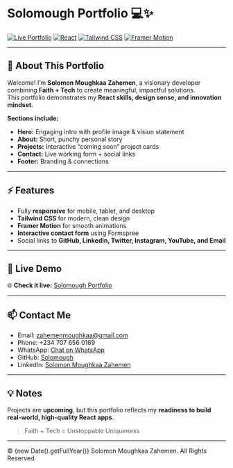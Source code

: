 # Solomough Portfolio 💻✨

[![Live Portfolio](https://img.shields.io/badge/Live-Portfolio-green?style=for-the-badge&logo=github)](https://YOUR_GITHUB_USERNAME.github.io/YOUR_REPO_NAME)
[![React](https://img.shields.io/badge/React-17.0-blue?style=for-the-badge&logo=react)](https://reactjs.org/)
[![Tailwind CSS](https://img.shields.io/badge/TailwindCSS-3.0-teal?style=for-the-badge&logo=tailwind-css)](https://tailwindcss.com/)
[![Framer Motion](https://img.shields.io/badge/FramerMotion-1.0-purple?style=for-the-badge&logo=framer)](https://www.framer.com/motion/)

---

## 🌟 About This Portfolio

Welcome! I’m **Solomon Moughkaa Zahemen**, a visionary developer combining **Faith + Tech** to create meaningful, impactful solutions.  
This portfolio demonstrates my **React skills, design sense, and innovation mindset**.  

**Sections include:**  
- **Hero:** Engaging intro with profile image & vision statement  
- **About:** Short, punchy personal story  
- **Projects:** Interactive “coming soon” project cards  
- **Contact:** Live working form + social links  
- **Footer:** Branding & connections  

---

## ⚡ Features

- Fully **responsive** for mobile, tablet, and desktop  
- **Tailwind CSS** for modern, clean design  
- **Framer Motion** for smooth animations  
- **Interactive contact form** using Formspree  
- Social links to **GitHub, LinkedIn, Twitter, Instagram, YouTube, and Email**  

---

## 🚀 Live Demo

🌐 **Check it live:** [Solomough Portfolio](https://Solomough.github.io/my-portfolio)  

---

## 📫 Contact Me

- Email: zahemenmoughkaa@gmail.com  
- Phone: +234 707 656 0169  
- WhatsApp: [Chat on WhatsApp](https://wa.me/2347076560169)  
- GitHub: [Solomough](https://github.com/Solomough)  
- LinkedIn: [Solomon Moughkaa Zahemen](https://www.linkedin.com/in/solomon-moughkaa-zahemen-a5476a377/)  

---

## 💡 Notes

Projects are **upcoming**, but this portfolio reflects my **readiness to build real-world, high-quality React apps**.  
> Faith + Tech = Unstoppable Uniqueness

---

© {new Date().getFullYear()} Solomon Moughkaa Zahemen. All Rights Reserved.
